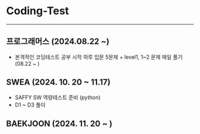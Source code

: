# Coding-Test

---

## 프로그래머스 (2024.08.22 ~)

- 본격적인 코딩테스트 공부 시작
  하루 입문 5문제 + level1, 1~2 문제 매일 풀기 (08.22 ~ )

## SWEA (2024. 10. 20 ~ 11.17)

- SAFFY SW 역량테스트 준비 (python)
- D1 ~ D3 풀이

## BAEKJOON (2024. 11. 20 ~ )
